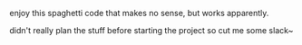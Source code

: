 
enjoy this spaghetti code that makes no sense, but works apparently.

didn't really plan the stuff before starting the project so cut me some slack~
